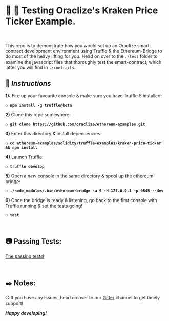 # :wrench: :construction: Testing Oraclize's Kraken Price Ticker Example.

&nbsp;

This repo is to demonstrate how you would set up an Oraclize smart-contract development environment using Truffle & the Ethereum-Bridge to do most of the heavy lifting for you. Head on over to the `./test` folder to examine the javascript files that thoroughly test the smart-contract, which latter you will find in `./contracts`.

## :page_with_curl:  _Instructions_

**1):** Fire up your favourite console & make sure you have Truffle 5 installed:

__`❍ npm install -g truffle@beta`__

**2)** Clone this repo somewhere:

__`❍ git clone https://github.com/oraclize/ethereum-examples.git`__

**3)** Enter this directory & install dependencies:

__`❍ cd ethereum-examples/solidity/truffle-examples/kraken-price-ticker && npm install`__

**4)** Launch Truffle:

__`❍ truffle develop`__

**5)** Open a _new_ console in the same directory & spool up the ethereum-bridge:

__`❍ ./node_modules/.bin/ethereum-bridge -a 9 -H 127.0.0.1 -p 9545 --dev`__

**6)** Once the bridge is ready & listening, go back to the first console with Truffle running & set the tests going!

__`❍ test`__

&nbsp;

## :camera: Passing Tests:

[The passing tests!](kraken-price-test.jpg)

&nbsp;

## :black_nib: Notes:

__❍__ If you have any issues, head on over to our [Gitter](https://gitter.im/oraclize/ethereum-api?raw=true) channel to get timely support!

__*Happy developing!*__
